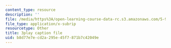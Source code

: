```yaml
---
content_type: resource
description: ''
file: /media/https%3A/open-learning-course-data-rc.s3.amazonaws.com/5-95j-teaching-college-level-science-and-engineering-fall-2015/b8d77e7ecd2a295e45f7871b7c42049e_Zm8uMV5aMdw.srt
file_type: application/x-subrip
resourcetype: Other
title: 3play caption file
uid: b8d77e7e-cd2a-295e-45f7-871b7c42049e
---
```

